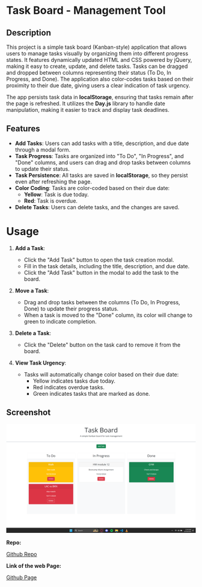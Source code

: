 # Task Board - Management Tool

## Description

This project is a simple task board (Kanban-style) application that allows users to manage tasks visually by organizing them into different progress states. It features dynamically updated HTML and CSS powered by jQuery, making it easy to create, update, and delete tasks. Tasks can be dragged and dropped between columns representing their status (To Do, In Progress, and Done). The application also color-codes tasks based on their proximity to their due date, giving users a clear indication of task urgency.

The app persists task data in **localStorage**, ensuring that tasks remain after the page is refreshed. It utilizes the **Day.js** library to handle date manipulation, making it easier to track and display task deadlines.

## Features

- **Add Tasks**: Users can add tasks with a title, description, and due date through a modal form.
- **Task Progress**: Tasks are organized into "To Do", "In Progress", and "Done" columns, and users can drag and drop tasks between columns to update their status.
- **Task Persistence**: All tasks are saved in **localStorage**, so they persist even after refreshing the page.
- **Color Coding**: Tasks are color-coded based on their due date:
  - **Yellow**: Task is due today.
  - **Red**: Task is overdue.
- **Delete Tasks**: Users can delete tasks, and the changes are saved.

# Usage

1. **Add a Task**: 
   - Click the "Add Task" button to open the task creation modal.
   - Fill in the task details, including the title, description, and due date.
   - Click the "Add Task" button in the modal to add the task to the board.

2. **Move a Task**: 
   - Drag and drop tasks between the columns (To Do, In Progress, Done) to update their progress status.
   - When a task is moved to the "Done" column, its color will change to green to indicate completion.

3. **Delete a Task**: 
   - Click the "Delete" button on the task card to remove it from the board.

4. **View Task Urgency**: 
   - Tasks will automatically change color based on their due date:
     - Yellow indicates tasks due today.
     - Red indicates overdue tasks.
     - Green indicates tasks that are marked as done.


## Screenshot
![alt text](./assets/images/tbscs.png)

**Repo:**

[Github Repo](https://github.com/briansotolago/Task-Board-Management-Tool)

**Link of the web Page:**

[Github Page](https://briansotolago.github.io/Task-Board-Management-Tool/)
